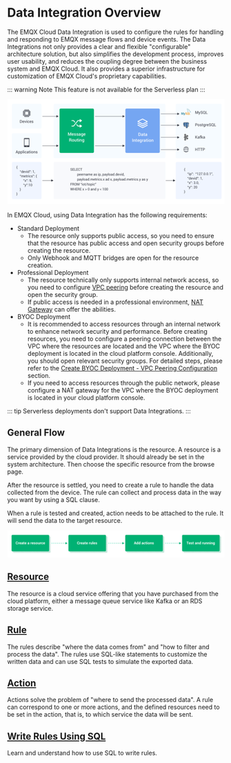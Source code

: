 # Data Integration Overview

The EMQX Cloud Data Integration is used to configure the rules for handling and responding to EMQX message flows and device events. The Data Integrations not only provides a clear and flexible "configurable" architecture solution, but also simplifies the development process, improves user usability, and reduces the coupling degree between the business system and EMQX Cloud. It also provides a superior infrastructure for customization of EMQX Cloud's proprietary capabilities.

::: warning Note
This feature is not available for the Serverless plan
:::

![integration_intro_01](./_assets/integration_intro_01.png)

In EMQX Cloud, using Data Integration has the following requirements:

- Standard Deployment
  - The resource only supports public access, so you need to ensure that the resource has public access and open security groups before creating the resource.
  - Only Webhook and MQTT bridges are open for the resource creation.
- Professional Deployment
  - The resource technically only supports internal network access, so you need to configure [VPC peering](../deployments/vpc_peering.md) before creating the resource and open the security group.
  - If public access is needed in a professional environment, [NAT Gateway](../vas/nat-gateway.md) can offer the abilities.
- BYOC Deployment
  - It is recommended to access resources through an internal network to enhance network security and performance. Before creating resources, you need to configure a peering connection between the VPC where the resources are located and the VPC where the BYOC deployment is located in the cloud platform console. Additionally, you should open relevant security groups. For detailed steps, please refer to the [Create BYOC Deployment - VPC Peering Configuration](../create/byoc.md#vpc-peering-configuration) section.
  - If you need to access resources through the public network, please configure a NAT gateway for the VPC where the BYOC deployment is located in your cloud platform console.

::: tip
Serverless deployments don't support Data Integrations.
:::

## General Flow

The primary dimension of Data Integrations is the resource. A resource is a service provided by the cloud provider. It should already be set in the system architecture. Then choose the specific resource from the browse page.

After the resource is settled, you need to create a rule to handle the data collected from the device. The rule can collect and process data in the way you want by using a SQL clause.

When a rule is tested and created, action needs to be attached to the rule. It will send the data to the target resource.

![integration_intro_02](./_assets/integration_intro_02.png)

## [Resource](./resources.md)

The resource is a cloud service offering that you have purchased from the cloud platform, either a message queue service like Kafka or an RDS storage service.

## [Rule](./rules.md)

The rules describe "where the data comes from" and "how to filter and process the data". The rules use SQL-like statements to customize the written data and can use SQL tests to simulate the exported data.

## [Action](./rules.md#create-actions)

Actions solve the problem of "where to send the processed data". A rule can correspond to one or more actions, and the defined resources need to be set in the action, that is, to which service the data will be sent.

## [Write Rules Using SQL](https://docs.emqx.com/en/enterprise/v4.2/rule/rule-engine.html#sql-statement)

Learn and understand how to use SQL to write rules.
